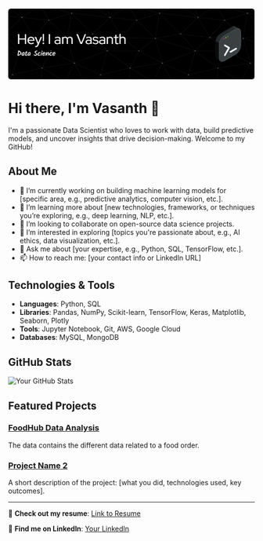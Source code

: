 ![Header](./github-header-image.png)

# Hi there, I'm Vasanth 👋

I'm a passionate Data Scientist who loves to work with data, build predictive models, and uncover insights that drive decision-making. Welcome to my GitHub!

## About Me

- 🔭 I’m currently working on building machine learning models for [specific area, e.g., predictive analytics, computer vision, etc.].
- 🌱 I’m learning more about [new technologies, frameworks, or techniques you’re exploring, e.g., deep learning, NLP, etc.].
- 👯 I’m looking to collaborate on open-source data science projects.
- 🤔 I’m interested in exploring [topics you're passionate about, e.g., AI ethics, data visualization, etc.].
- 💬 Ask me about [your expertise, e.g., Python, SQL, TensorFlow, etc.].
- 📫 How to reach me: [your contact info or LinkedIn URL]

## Technologies & Tools

- **Languages**: Python,  SQL
- **Libraries**: Pandas, NumPy, Scikit-learn, TensorFlow, Keras, Matplotlib, Seaborn, Plotly
- **Tools**: Jupyter Notebook, Git,  AWS, Google Cloud
- **Databases**: MySQL, MongoDB

## GitHub Stats

![Your GitHub Stats](https://github-readme-stats.vercel.app/api?username=yourusername&show_icons=true&hide_title=true&count_private=true&hide=prs)

## Featured Projects

### [FoodHub Data Analysis](https://github.com/Vasanth0224/FoodHub-Data-Analysis.git)
The data contains the different data related to a food order.

### [Project Name 2](link-to-project)
A short description of the project: [what you did, technologies used, key outcomes].

---

📄 **Check out my resume**: [Link to Resume](#)

🔗 **Find me on LinkedIn**: [Your LinkedIn](#)

<!-- You can also add more sections like social links, achievements, etc. -->
